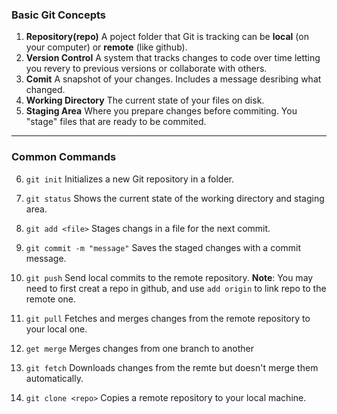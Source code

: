 ### **Basic Git Concepts**

1.  **Repository(repo)**
    A poject folder that Git is tracking can be **local** (on your computer) or **remote** (like github).
2.  **Version Control**
    A system that tracks changes to code over time letting you revery to previous versions or collaborate with others.
3.  **Comit**
    A snapshot of your changes. Includes a message desribing what changed.
4.  **Working Directory**
    The current state of your files on disk.
5.  **Staging Area**
    Where you prepare changes before commiting. You "stage" files that are ready to be commited.

---

### **Common Commands**

6.  `git init`
    Initializes a new Git repository in a folder.

7.  `git status`
    Shows the current state of the working directory and staging area.

8.  `git add <file>`
    Stages changs in a file for the next commit.

9.  `git commit -m "message"`
    Saves the staged changes with a commit message.

10. `git push`
    Send local commits to the remote repository.
    **Note**: You may need to first creat a repo in github, and use `add origin` to link repo to the remote one.

11. `git pull`
    Fetches and merges changes from the remote repository to your local one.

12. `get merge`
    Merges changes from one branch to another

13. `git fetch`
    Downloads changes from the remte but doesn't merge them automatically.

14. `git clone <repo>`
    Copies a remote repository to your local machine.
